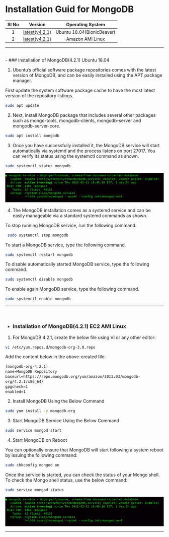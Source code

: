# Installation Guid for MongoDB

| Sl No  | Version  | Operating System |
|:-:|:-:|:-:|
| 1  | [latest(v4.2.1)](#installation-of-mongodb421-ubuntu-1804)  | Ubuntu 18.04(BionicBeaver)  |
| 2  | [latest(v4.2.1)](#installation-of-mongodb421--ec2-ami-linux)  | Amazon AMI Linux |


---

<br>
- ### Installation of MongoDB(4.2.1) Ubuntu 18.04

1. Ubuntu’s official software package repositories comes with the latest version of MongoDB, and can be easily installed using the APT package manager.

First update the system software package cache to have the most latest version of the repository listings.

```sh
sudo apt update
```

2. Next, install MongoDB package that includes several other packages such as mongo-tools, mongodb-clients, mongodb-server and mongodb-server-core.

```sh
sudo apt install mongodb
```

3. Once you have successfully installed it, the MongoDB service will start automatically via systemd and the process listens on port 27017. You can verify its status using the systemctl command as shown.

```sh
sudo systemctl status mongodb
```
![mongoDB-Status](./assets/mongodbStatus.png)

4. The MongoDB installation comes as a systemd service and can be easily manageable via a standard systemd commands as shown.

To stop running MongoDB service, run the following command.

```sh
 sudo systemctl stop mongodb	
```

To start a MongoDB service, type the following command.

```sh
sudo systemctl restart mongodb
```

To disable automatically started MongoDB service, type the following command.

```sh
sudo systemctl disable mongodb	
```

To enable again MongoDB service, type the following command.

```sh
sudo systemctl enable mongodb	
```

---

<br>

- ### Installation of MongoDB(4.2.1)  EC2 AMI Linux

1. For MongoDB 4.2.1, create the below file using VI or any other editor:
   
```sh
vi /etc/yum.repos.d/mongodb-org-3.0.repo 
```

Add the content below in the above-created file:

```text
[mongodb-org-4.2.1]
name=MongoDB Repository
baseurl=https://repo.mongodb.org/yum/amazon/2013.03/mongodb-org/4.2.1/x86_64/
gpgcheck=1
enabled=1
```

2. Install MongoDB Using the Below Command

```sh
sudo yum install -y mongodb-org
```

3. Start MongoDB Service Using the Below Command

```sh
sudo service mongod start
```
4. Start MongoDB on Reboot

You can optionally ensure that MongoDB will start following a system reboot by issuing the following command:

```sh
sudo chkconfig mongod on
```

Once the service is started, you can check the status of your Mongo shell. To check the Mongo shell status, use the below command:

```sh
sudo service mongod status
```

![MongoDB Status Check](./assets/mongodbStatus.png)

---